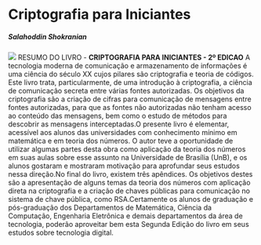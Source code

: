 # Criptografia para Iniciantes
##### Salahoddin Shokranian 

![](http://d3vdsoeghm4gc3.cloudfront.net/Custom/Content/Products/16/56/165607_criptografia-para-iniciantes-595068_T2.jpg)
RESUMO DO LIVRO - <b>CRIPTOGRAFIA PARA INICIANTES - 2º EDICAO</b>
A tecnologia moderna de comunicação e armazenamento de informações é uma ciência do século XX cujos pilares são criptografia e teoria de códigos. Este livro trata, particularmente, de uma introdução à criptografia, a ciência de comunicação secreta entre várias fontes autorizadas. Os objetivos da criptografia são a criação de cifras para comunicação de mensagens entre fontes autorizadas, para que as fontes não autorizadas não tenham acesso ao conteúdo das mensagens, bem como o estudo de métodos para descobrir as mensagens interceptadas.O presente livro é elementar, acessível aos alunos das universidades com conhecimento mínimo em matemática e em teoria dos números. O autor teve a oportunidade de utilizar algumas partes desta obra como aplicação da teoria dos números em suas aulas sobre esse assunto na Universidade de Brasília (UnB), e os alunos gostaram e mostraram motivação para aprofundar seus estudos nessa direção.No final do livro, existem três apêndices. Os objetivos destes são a apresentação de alguns temas da teoria dos números com aplicação direta na criptografia e a criação de chaves públicas para comunicação no sistema de chave pública, como RSA.Certamente os alunos de graduação e pós-graduação dos Departamentos de Matemática, Ciência da Computação, Engenharia Eletrônica e demais departamentos da área de tecnologia, poderão aproveitar bem esta Segunda Edição do livro em seus estudos sobre tecnologia digital.
